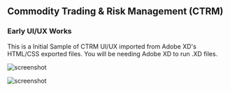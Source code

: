 ## Commodity Trading & Risk Management (CTRM)
### Early UI/UX Works
This is a Initial Sample of CTRM UI/UX imported from Adobe XD's HTML/CSS exported files.
You will be needing Adobe XD to run .XD files.

![screenshot](https://github.com/ashenoctis/Commodity-Trading-Risk-Management-CTRM-UI-UX/blob/master/screenshots/Dashboard%20-%20A2%20%E2%80%93%202.png?raw=true)

![screenshot](https://github.com/ashenoctis/Commodity-Trading-Risk-Management-CTRM-UI-UX/blob/master/screenshots/Dashboard%20-%20A2%20%E2%80%93%207.png?raw=true)
